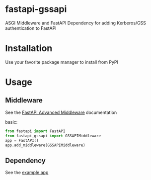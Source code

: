 fastapi-gssapi
==============

ASGI Middleware and FastAPI Dependency for adding Kerberos/GSS authentication
to FastAPI

Installation
============
Use your favorite package manager to install from PyPI

Usage
=====

Middleware
----------
See the [FastAPI Advanced Middleware](https://fastapi.tiangolo.com/advanced/middleware/) documentation

basic:

```python
from fastapi import FastAPI
from fastapi_gssapi import GSSAPIMiddleware
app = FastAPI()
app.add_middleware(GSSAPIMiddleware)
```

Dependency
----------
See the [example app](https://github.com/bewing/fastapi-gssapi/blob/main/example/app.py)
